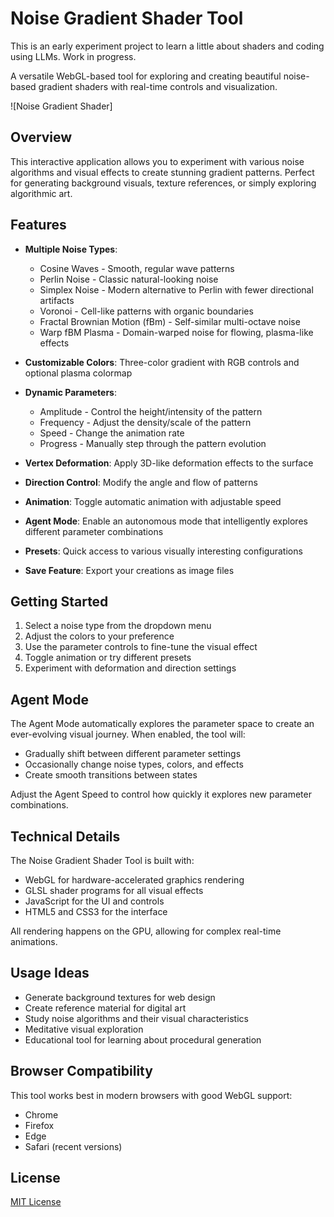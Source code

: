 # Noise Gradient Shader Tool

This is an early experiment project to learn a little about shaders and coding using LLMs. Work in progress.

A versatile WebGL-based tool for exploring and creating beautiful noise-based gradient shaders with real-time controls and visualization.

![Noise Gradient Shader]

## Overview

This interactive application allows you to experiment with various noise algorithms and visual effects to create stunning gradient patterns. Perfect for generating background visuals, texture references, or simply exploring algorithmic art.

## Features

- **Multiple Noise Types**:
  - Cosine Waves - Smooth, regular wave patterns
  - Perlin Noise - Classic natural-looking noise
  - Simplex Noise - Modern alternative to Perlin with fewer directional artifacts
  - Voronoi - Cell-like patterns with organic boundaries
  - Fractal Brownian Motion (fBm) - Self-similar multi-octave noise
  - Warp fBM Plasma - Domain-warped noise for flowing, plasma-like effects

- **Customizable Colors**: Three-color gradient with RGB controls and optional plasma colormap

- **Dynamic Parameters**:
  - Amplitude - Control the height/intensity of the pattern
  - Frequency - Adjust the density/scale of the pattern
  - Speed - Change the animation rate
  - Progress - Manually step through the pattern evolution

- **Vertex Deformation**: Apply 3D-like deformation effects to the surface

- **Direction Control**: Modify the angle and flow of patterns

- **Animation**: Toggle automatic animation with adjustable speed

- **Agent Mode**: Enable an autonomous mode that intelligently explores different parameter combinations

- **Presets**: Quick access to various visually interesting configurations

- **Save Feature**: Export your creations as image files

## Getting Started

1. Select a noise type from the dropdown menu
2. Adjust the colors to your preference
3. Use the parameter controls to fine-tune the visual effect
4. Toggle animation or try different presets
5. Experiment with deformation and direction settings

## Agent Mode

The Agent Mode automatically explores the parameter space to create an ever-evolving visual journey. When enabled, the tool will:

- Gradually shift between different parameter settings
- Occasionally change noise types, colors, and effects
- Create smooth transitions between states

Adjust the Agent Speed to control how quickly it explores new parameter combinations.

## Technical Details

The Noise Gradient Shader Tool is built with:

- WebGL for hardware-accelerated graphics rendering
- GLSL shader programs for all visual effects
- JavaScript for the UI and controls
- HTML5 and CSS3 for the interface

All rendering happens on the GPU, allowing for complex real-time animations.

## Usage Ideas

- Generate background textures for web design
- Create reference material for digital art
- Study noise algorithms and their visual characteristics
- Meditative visual exploration
- Educational tool for learning about procedural generation

## Browser Compatibility

This tool works best in modern browsers with good WebGL support:
- Chrome
- Firefox
- Edge
- Safari (recent versions)

## License

[MIT License](LICENSE) 
